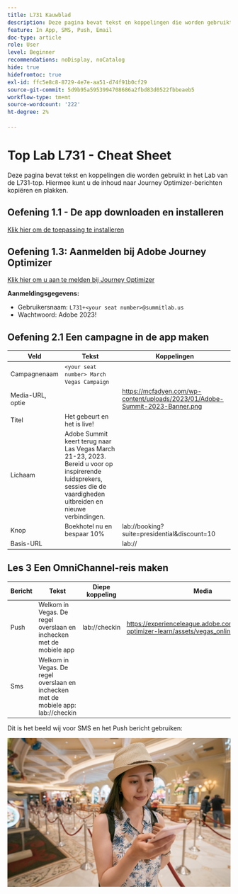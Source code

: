 ```yaml
---
title: L731 Kauwblad
description: Deze pagina bevat tekst en koppelingen die worden gebruikt in het Lab van de L731-top.
feature: In App, SMS, Push, Email
doc-type: article
role: User
level: Beginner
recommendations: noDisplay, noCatalog
hide: true
hidefromtoc: true
exl-id: ffc5e8c8-8729-4e7e-aa51-d74f91b0cf29
source-git-commit: 5d9b95a5953994708686a2fbd83d0522fbbeaeb5
workflow-type: tm+mt
source-wordcount: '222'
ht-degree: 2%

---
```


# Top Lab L731 - Cheat Sheet

Deze pagina bevat tekst en koppelingen die worden gebruikt in het Lab van de L731-top. Hiermee kunt u de inhoud naar Journey Optimizer-berichten kopiëren en plakken.

## Oefening 1.1 - De app downloaden en installeren

[Klik hier om de toepassing te installeren](https://testflight.apple.com/join/H0N5iWvW)

## Oefening 1.3: Aanmelden bij Adobe Journey Optimizer

[Klik hier om u aan te melden bij Journey Optimizer](https://experience.adobe.com/#/@techmarketingdemos/sname:summit-2023-ajo-lab/journey-optimizer/home)

**Aanmeldingsgegevens:**

* Gebruikersnaam: `L731+<your seat number>@summitlab.us`
* Wachtwoord: Adobe 2023!


## Oefening 2.1 Een campagne in de app maken

| Veld | Tekst | Koppelingen |
|----|----|----|
| Campagnenaam | `<your seat number> March Vegas Campaign` |  |
| Media-URL, optie |  | https://mcfadyen.com/wp-content/uploads/2023/01/Adobe-Summit-2023-Banner.png |
| Titel | Het gebeurt en het is live! |  |
| Lichaam | Adobe Summit keert terug naar Las Vegas March 21-23, 2023. Bereid u voor op inspirerende luidsprekers, sessies die de vaardigheden uitbreiden en nieuwe verbindingen. |  |
| Knop | Boekhotel nu en bespaar 10% | lab://booking?suite=presidential&amp;discount=10 |
| Basis-URL |  | lab:// |



## Les 3 Een OmniChannel-reis maken

| Bericht | Tekst | Diepe koppeling | Media |
|----|----|----|----|
| Push | Welkom in Vegas. De regel overslaan en inchecken met de mobiele app | lab://checkin | https://experienceleague.adobe.com/docs/journey-optimizer-learn/assets/vegas_online_check_in.jpg |
| Sms | Welkom in Vegas. De regel overslaan en inchecken met de mobiele app: lab://checkin |  |


Dit is het beeld wij voor SMS en het Push bericht gebruiken:

![Online inchecken](/help/assets/vegas_online_check_in.jpg)
